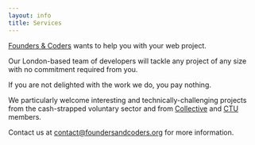 ```yaml
---
layout: info
title: Services
---
```

[Founders & Coders](http://foundersandcoders.org/) wants to help you with your web project.

Our London-based team of developers will tackle any project of any size with no commitment required from you. 

If you are not delighted with the work we do, you pay nothing.

We particularly welcome interesting and technically-challenging projects from the cash-strapped voluntary sector and from [Collective](http://camdencollective.co.uk/) and [CTU](http://www.camdentownunlimited.com/) members.

Contact us at [contact@foundersandcoders.org](contact@foundersandcoders.org) for more information.

